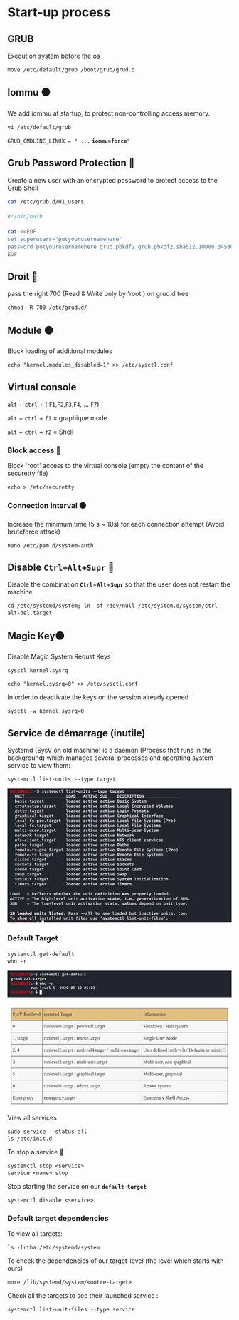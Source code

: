 # Start-up process

## GRUB 

Execution system before the os

```text
move /etc/default/grub /boot/grub/grud.d
```

## Iommu ⚫ 

We add iommu at startup, to protect non-controlling access memory.

```text
vi /etc/default/grub
```

`GRUB_CMDLINE_LINUX = " ...` **`iommu=force`**`"`

## Grub Password Protection 🔴 

Create a new user with an encrypted password to protect access to the Grub Shell

```bash
cat /etc/grub.d/01_users

#!/bin/bash

cat <<EOF
set superusers="putyourusernamehere"
password putyourusernamehere grub.pbkdf2 grub.pbkdf2.sha512.10000.3450C89...
EOF
```

## Droit 🔴 

pass the right 700 \(Read & Write only by 'root'\) on grud.d tree

```text
chmod -R 700 /etc/grud.d/
```

## Module ⚫ 

Block loading of additional modules

```text
echo "kernel.modules_disabled=1" >> /etc/sysctl.conf
```

## Virtual console

`alt` + `ctrl` + \( `F1`,`F2`,`F3`,`F4`, ... `F7`\)

`alt` + `ctrl` + `f1` = graphique mode

`alt` + `ctrl` + `f2` = Shell

### Block access 🔴 

Block 'root' access to the virtual console \(empty the content of the securetty file\)

```text
echo > /etc/securetty
```

### Connection interval ⚫ 

Increase the minimum time \(5 s ~ 10s\) for each connection attempt \(Avoid bruteforce attack\)

```text
nano /etc/pam.d/system-auth 
```

## Disable `Ctrl+Alt+Supr` 🔴 

Disable the combination **`Ctrl`**+**`Alt`**+**`Supr`** so that the user does not restart the machine

```text
cd /etc/systemd/system; ln -sf /dev/null /etc/system.d/system/ctrl-alt-del.target
```

## Magic Key⚫ 

Disable Magic System Requst Keys

```text
sysctl kernel.sysrq
```

```text
echo "kernel.sysrq=0" >> /etc/sysctl.conf
```

In order to deactivate the keys on the session already opened

```text
sysctl -w kernel.sysrq=0
```

## Service de démarrage \(inutile\)

Systemd \(SysV on old machine\) is a daemon \(Process that runs in the background\) which manages several processes and operating system service to view them:

```text
systemctl list-units --type target
```

![](../.gitbook/assets/systemctl-list-units-type-target.png)

### Default Target

```text
systemctl get-default
who -r
```

![](../.gitbook/assets/runlevel.png)

![](../.gitbook/assets/runlevel_systemd_systemv.png)

View all services

```text
sudo service --status-all
ls /etc/init.d
```

To stop a service 🔴 

```text
systemctl stop <service>
service <name> stop
```

Stop starting the service on our **`default-target`**

```text
systemctl disable <service>
```

### Default target dependencies

To view all targets:

```text
ls -lrtha /etc/systemd/system
```

To check the dependencies of our target-level \(the level which starts with ours\)

```text
more /lib/systemd/system/<notre-target>
```

Check all the targets to see their launched service :

```text
systemctl list-unit-files --type service
```

